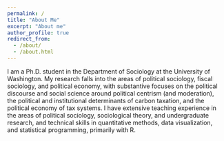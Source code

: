 ```yaml
---
permalink: /
title: "About Me"
excerpt: "About me"
author_profile: true
redirect_from: 
  - /about/
  - /about.html
---
```


I am a Ph.D. student in the Department of Sociology at the University of Washington. My research falls into the areas of political sociology, fiscal sociology, and political economy, with substantive focuses on the political discourse and social science around political centrism (and moderation), the political and institutional determinants of carbon taxation, and the political economy of tax systems. I have extensive teaching experience in the areas of political sociology, sociological theory, and undergraduate research, and technical skills in quantitative methods, data visualization, and statistical programming, primarily with R. 
